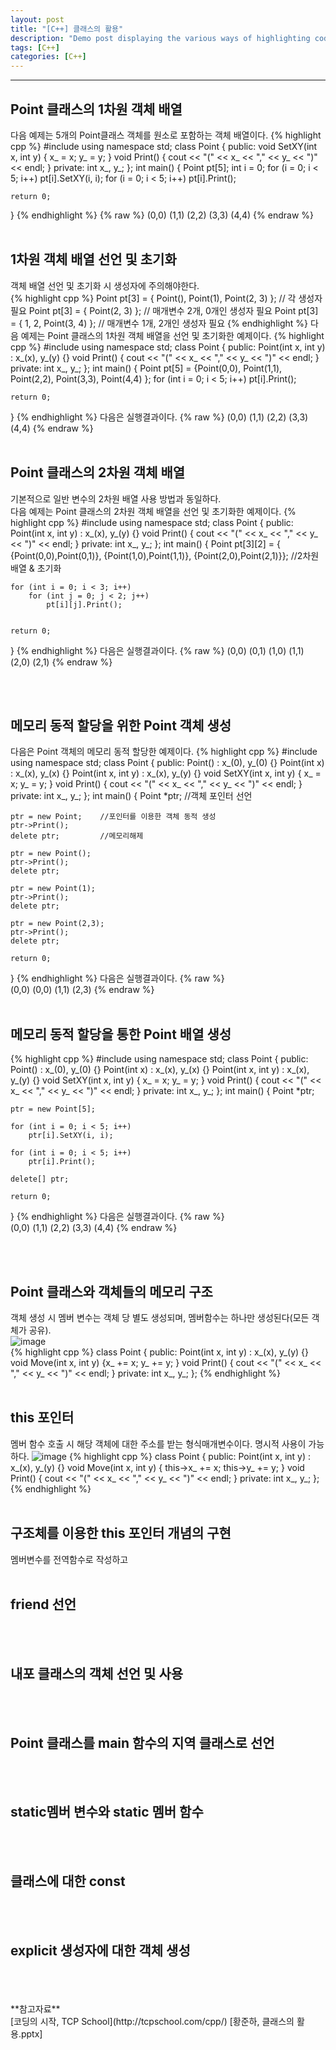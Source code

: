 ```yaml
---
layout: post
title: "[C++] 클래스의 활용"
description: "Demo post displaying the various ways of highlighting code in Markdown."
tags: [C++]
categories: [C++]
---
```


------------------------------------------------------------------------------------------------------------

## Point 클래스의 1차원 객체 배열
다음 예제는 5개의 Point클래스 객체를 원소로 포함하는 객체 배열이다.
{% highlight cpp %}
#include <iostream>
using namespace std;
class Point
{
public:
	void SetXY(int x, int y) { x_ = x; y_ = y; }
	void Print() { cout << "(" << x_ << "," << y_ << ")" << endl; }
private:
	int x_, y_;
};
int main()
{
	Point pt[5];
	int i = 0;
	for (i = 0; i < 5; i++)
		pt[i].SetXY(i, i);
	for (i = 0; i < 5; i++)
		pt[i].Print();

	return 0;
}
{% endhighlight %}
    {% raw %}
    (0,0)
    (1,1)
    (2,2)
    (3,3)
    (4,4)
    {% endraw %}
<br/>
<br/>

## 1차원 객체 배열 선언 및 초기화
객체 배열 선언 및 초기화 시 생성자에 주의해야한다.  
{% highlight cpp %}
Point pt[3] = { Point(), Point(1), Point(2, 3) };  // 각 생성자 필요
Point pt[3] = { Point(2, 3) };   // 매개변수 2개, 0개인 생성자 필요
Point pt[3] = { 1, 2, Point(3, 4) };  // 매개변수 1개, 2개인 생성자 필요
{% endhighlight %}
다음 예제는 Point 클래스의 1차원 객체 배열을 선언 및 초기화한 예제이다.
{% highlight cpp %}
#include <iostream>
using namespace std;
class Point
{
public:
	Point(int x, int y) : x_(x), y_(y) {}
	void Print() { cout << "(" << x_ << "," << y_ << ")" << endl; }
private:
	int x_, y_;
};
int main()
{
	Point pt[5] = {Point(0,0), Point(1,1), Point(2,2), Point(3,3), Point(4,4) };
	for (int i = 0; i < 5; i++)
		pt[i].Print();

	return 0;
}
{% endhighlight %}
다음은 실행결과이다.
    {% raw %}
    (0,0)
    (1,1)
    (2,2)
    (3,3)
    (4,4)
    {% endraw %} 
<br/>
<br/>

## Point 클래스의 2차원 객체 배열
기본적으로 일반 변수의 2차원 배열 사용 방법과 동일하다.  
다음 예제는 Point 클래스의 2차원 객체 배열을 선언 및 초기화한 예제이다.
{% highlight cpp %}
#include <iostream>
using namespace std;
class Point
{
public:
	Point(int x, int y) : x_(x), y_(y) {}
	void Print() { cout << "(" << x_ << "," << y_ << ")" << endl; }
private:
	int x_, y_;
};
int main()
{
	Point pt[3][2] = { {Point(0,0),Point(0,1)},
					   {Point(1,0),Point(1,1)},
					   {Point(2,0),Point(2,1)}};	//2차원 배열 & 초기화

	for (int i = 0; i < 3; i++)
		for (int j = 0; j < 2; j++)
			pt[i][j].Print();


	return 0;
}
{% endhighlight %}
다음은 실행결과이다.
    {% raw %}
    (0,0)
    (0,1)
    (1,0)
    (1,1)
    (2,0)
    (2,1)
    {% endraw %} 

<br/>
<br/>

## 메모리 동적 할당을 위한 Point 객체 생성
다음은 Point 객체의 메모리 동적 할당한 예제이다. 
{% highlight cpp %}
#include <iostream>
using namespace std;
class Point
{
public:
	Point() : x_(0), y_(0) {}
	Point(int x) : x_(x), y_(x) {}
	Point(int x, int y) : x_(x), y_(y) {}
	void SetXY(int x, int y) { x_ = x;  y_ = y; }
	void Print() { cout << "(" << x_ << "," << y_ << ")" << endl; }
private:
	int x_, y_;
};
int main()
{
	Point *ptr;			//객체 포인터 선언

	ptr = new Point;	//포인터를 이용한 객체 동적 생성
	ptr->Print();
	delete ptr;			//메모리해제

	ptr = new Point();	
	ptr->Print();
	delete ptr;

	ptr = new Point(1);
	ptr->Print();
	delete ptr;

	ptr = new Point(2,3);
	ptr->Print();
	delete ptr;

	return 0;
}
{% endhighlight %}
다음은 실행결과이다.
    {% raw %}  
    (0,0)
    (0,0)
    (1,1)
    (2,3)
    {% endraw %} 
<br/>
<br/>

## 메모리 동적 할당을 통한 Point 배열 생성
{% highlight cpp %}
#include <iostream>
using namespace std;
class Point
{
public:
	Point() : x_(0), y_(0) {}
	Point(int x) : x_(x), y_(x) {}
	Point(int x, int y) : x_(x), y_(y) {}
	void SetXY(int x, int y) { x_ = x;  y_ = y; }
	void Print() { cout << "(" << x_ << "," << y_ << ")" << endl; }
private:
	int x_, y_;
};
int main()
{
	Point *ptr;

	ptr = new Point[5];

	for (int i = 0; i < 5; i++)
		ptr[i].SetXY(i, i);

	for (int i = 0; i < 5; i++)
		ptr[i].Print();

	delete[] ptr;

	return 0;
}
{% endhighlight %}
다음은 실행결과이다.
    {% raw %}  
    (0,0)
    (1,1)
    (2,2)
    (3,3)
    (4,4)
    {% endraw %} 

<br/>
<br/>

## Point 클래스와 객체들의 메모리 구조
객체 생성 시 멤버 변수는 객체 당 별도 생성되며, 멤버함수는 하나만 생성된다(모든 객체가 공유).  
![image](https://user-images.githubusercontent.com/52437364/81666055-7b143980-947c-11ea-938e-7a80aa398b9d.png)  
{% highlight cpp %}
class Point
{
public:
	Point(int x, int y) : x_(x), y_(y) {}
	void Move(int x, int y) {x_ += x;  y_ += y; }
	void Print() { cout << "(" << x_ << "," << y_ << ")" << endl; }
private:
	int x_, y_;
};
{% endhighlight %}
<br/>
<br/>

## this 포인터
멤버 함수 호출 시 해당 객체에 대한 주소를 받는 형식매개변수이다. 명시적 사용이 가능하다.
![image](https://user-images.githubusercontent.com/52437364/81715073-bb8eaa00-94b2-11ea-90e4-9baaf1996894.png)
{% highlight cpp %}
class Point
{
public:
	Point(int x, int y) : x_(x), y_(y) {}
	void Move(int x, int y) { this->x_ += x;  this->y_ += y; }
	void Print() { cout << "(" << x_ << "," << y_ << ")" << endl; }
private:
	int x_, y_;
};
{% endhighlight %}
<br/>
<br/>

## 구조체를 이용한 this 포인터 개념의 구현
멤버변수를 전역함수로 작성하고
<br/>
<br/>

## friend 선언
<br/>
<br/>

## 내포 클래스의 객체 선언 및 사용
<br/>
<br/>

## Point 클래스를 main 함수의 지역 클래스로 선언
<br/>
<br/>

## static멤버 변수와 static 멤버 함수
<br/>
<br/>

## 클래스에 대한 const
<br/>
<br/>

## explicit 생성자에 대한 객체 생성 
<br/>
<br/>
<br/>
**참고자료**<br/>
[코딩의 시작, TCP School](http://tcpschool.com/cpp/)
[황준하, 클래스의 활용.pptx]
